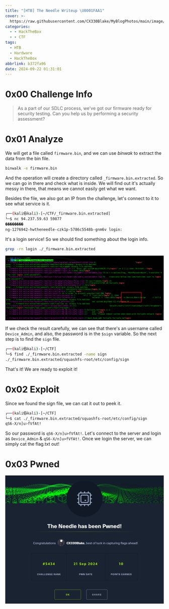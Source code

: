 ```yaml
---
title: "[HTB] The Needle Writeup \U0001FAA1"
cover: >-
  https://raw.githubusercontent.com/CX330Blake/MyBlogPhotos/main/image/help-you-at-solving-hackthebox-htb-challenges-machines.png
categories:
  - - HackTheBox
  - - CTF
tags:
  - HTB
  - Hardware
  - HackTheBox
abbrlink: b372fa96
date: 2024-09-22 01:31:01
---
```


# 0x00 Challenge Info

> As a part of our SDLC process, we've got our firmware ready for security testing. Can you help us by performing a security assessment?

# 0x01 Analyze

We will get a file called `firmware.bin`, and we can use *binwak* to extract the data from the bin file.

```bash
binwalk -e firmware.bin
```

And the operation will create a directory called `_firmware.bin.extracted`. So we can go in there and check what is inside. We will find out it's actually messy in there, that means we cannot easily get what we want.

Besides the file, we also got an IP from the challenge, let's connect to it to see what service is it.

```bash
┌──(kali㉿kali)-[~/CTF/_firmware.bin.extracted]
└─$ nc 94.237.59.63 59877 
��������
ng-1276942-hwtheneedle-czk1p-5786c5548b-gnm6v login: 
```

It's a login service! So we should find something about the login info.

```bash
grep -rn login ./_firmware.bin.extracted
```

![Result](https://raw.githubusercontent.com/CX330Blake/MyBlogPhotos/main/image/image-20240922015003138.png)

If we check the result carefully, we can see that there's an username called `Device_Admin`, and also, the password is in the `$sign` variable. So the next step is to find the `sign` file.

```bash
┌──(kali㉿kali)-[~/CTF]
└─$ find ./_firmware.bin.extracted -name sign
./_firmware.bin.extracted/squashfs-root/etc/config/sign
```

That's it! We are ready to exploit it!

# 0x02 Exploit

Since we found the sign file, we can cat it out to peek it.

```bash
┌──(kali㉿kali)-[~/CTF]
└─$ cat ./_firmware.bin.extracted/squashfs-root/etc/config/sign
qS6-X/n]u>fVfAt!
```

So our password is `qS6-X/n]u>fVfAt!`. Let's connect to the server and login as `Device_Admin` & `qS6-X/n]u>fVfAt!`. Once we login the server, we can simply cat the flag.txt out!

# 0x03 Pwned

![Pwned](https://raw.githubusercontent.com/CX330Blake/MyBlogPhotos/main/image/image-20240922015742719.png)

